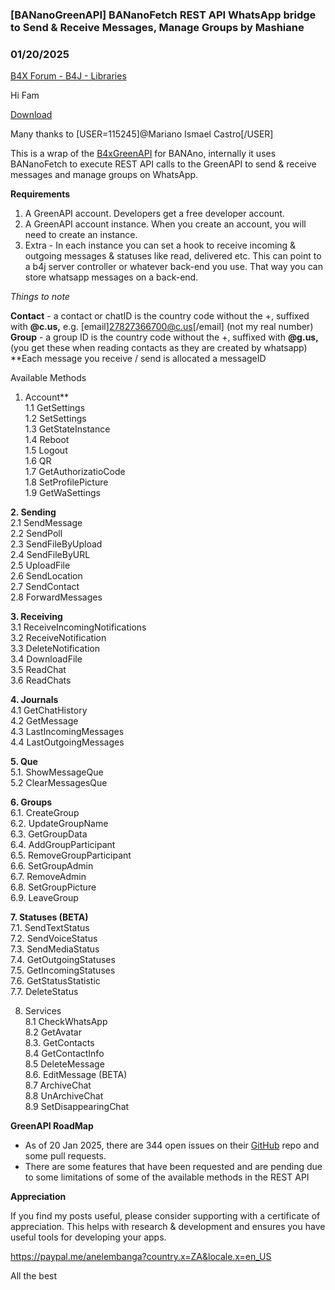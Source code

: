 ### [BANanoGreenAPI] BANanoFetch REST API WhatsApp bridge to Send & Receive Messages, Manage Groups by Mashiane
### 01/20/2025
[B4X Forum - B4J - Libraries](https://www.b4x.com/android/forum/threads/165177/)

Hi Fam  
  
[Download](https://github.com/Mashiane/BANanoGreenAPI)  
  
Many thanks to [USER=115245]@Mariano Ismael Castro[/USER]  
  
This is a wrap of the [B4xGreenAPI](https://www.b4x.com/android/forum/threads/b4x-greenapi-whatsapp-api.157101/#content) for BANAno, internally it uses BANanoFetch to execute REST API calls to the GreenAPI to send & receive messages and manage groups on WhatsApp.  
  
**Requirements**  
  
1. A GreenAPI account. Developers get a free developer account.  
2. A GreenAPI account instance. When you create an account, you will need to create an instance.  
3. Extra - In each instance you can set a hook to receive incoming & outgoing messages & statuses like read, delivered etc. This can point to a b4j server controller or whatever back-end you use. That way you can store whatsapp messages on a back-end.  
  
*Things to note*  
  
**Contact** - a contact or chatID is the country code without the +, suffixed with **@c.us,** e.g. [email]27827366700@c.us[/email] (not my real number)  
**Group** - a group ID is the country code without the +, suffixed with **@g.us,** (you get these when reading contacts as they are created by whatsapp)  
**Each message you receive / send is allocated a messageID  
  
Available Methods  
  
1. Account**  
1.1 GetSettings  
1.2 SetSettings  
1.3 GetStateInstance  
1.4 Reboot  
1.5 Logout  
1.6 QR  
1.7 GetAuthorizatioCode  
1.8 SetProfilePicture  
1.9 GetWaSettings  
  
**2. Sending**  
2.1 SendMessage  
2.2 SendPoll  
2.3 SendFileByUpload  
2.4 SendFileByURL  
2.5 UploadFile  
2.6 SendLocation  
2.7 SendContact  
2.8 ForwardMessages  
  
**3. Receiving**  
3.1 ReceiveIncomingNotifications  
3.2 ReceiveNotification  
3.3 DeleteNotification  
3.4 DownloadFile  
3.5 ReadChat  
3.6 ReadChats  
  
**4. Journals**  
4.1 GetChatHistory  
4.2 GetMessage  
4.3 LastIncomingMessages  
4.4 LastOutgoingMessages  
  
**5. Que**  
5.1. ShowMessageQue  
5.2 ClearMessagesQue  
  
**6. Groups**  
6.1. CreateGroup  
6.2. UpdateGroupName  
6.3. GetGroupData  
6.4. AddGroupParticipant  
6.5. RemoveGroupParticipant  
6.6. SetGroupAdmin  
6.7. RemoveAdmin  
6.8. SetGroupPicture  
6.9. LeaveGroup  
  
**7. Statuses (BETA)**  
7.1. SendTextStatus  
7.2. SendVoiceStatus  
7.3. SendMediaStatus  
7.4. GetOutgoingStatuses  
7.5. GetIncomingStatuses  
7.6. GetStatusStatistic  
7.7. DeleteStatus  
  
8. Services  
8.1 CheckWhatsApp  
8.2 GetAvatar  
8.3. GetContacts  
8.4 GetContactInfo  
8.5 DeleteMessage  
8.6. EditMessage (BETA)  
8.7 ArchiveChat  
8.8 UnArchiveChat  
8.9 SetDisappearingChat  
  
**GreenAPI RoadMap**  
  

- As of 20 Jan 2025, there are 344 open issues on their [GitHub](https://github.com/green-api/issues/issues) repo and some pull requests.
- There are some features that have been requested and are pending due to some limitations of some of the available methods in the REST API

  
**Appreciation**  
  
If you find my posts useful, please consider supporting with a certificate of appreciation. This helps with research & development and ensures you have useful tools for developing your apps.  
  
<https://paypal.me/anelembanga?country.x=ZA&locale.x=en_US>  
  
All the best
